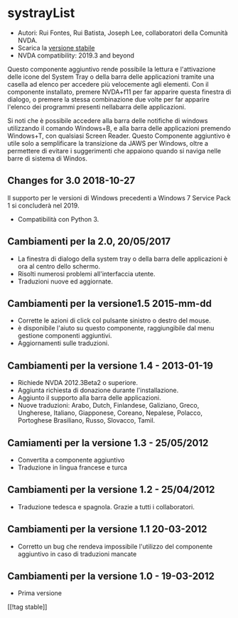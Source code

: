 # systrayList #

*   Autori: Rui Fontes, Rui Batista, Joseph Lee, collaboratori della
    Comunità NVDA.
*   Scarica la [versione stabile][1]
*   NVDA compatibility: 2019.3 and beyond


Questo componente aggiuntivo rende possibile la lettura e l'attivazione
delle icone del System Tray o della barra delle applicazioni  tramite una
casella ad elenco per accedere più velocemente agli elementi. Con il
componente installato, premere NVDA+f11 per far apparire questa finestra di
dialogo, o premere la stessa combinazione due volte per far apparire
l'elenco dei programmi presenti nellabarra delle applicazioni. 

Si noti che è possibile accedere alla barra delle notifiche di windows
utilizzando il comando Windows+B, e alla barra delle applicazioni premendo
Windows+T, con qualsiasi Screen Reader. Questo Componente aggiuntivo è utile
solo a semplificare la transizione da JAWS per Windows, oltre a permettere
di evitare i suggerimenti che appaiono quando si naviga nelle barre di
sistema di Windos.

## Changes for 3.0 2018-10-27 ##

Il supporto per le versioni di Windows precedenti a Windows 7 Service Pack 1
si concluderà nel 2019. 

* Compatibilità con Python 3.

## Cambiamenti per la 2.0, 20/05/2017 ##

* La finestra di dialogo della system tray o della barra delle applicazioni
  è ora al centro dello schermo.
* Risolti numerosi problemi all'interfaccia utente.
* Traduzioni nuove ed aggiornate.

## Cambiamenti per la versione1.5 2015-mm-dd ##

* Corrette le azioni di click col pulsante sinistro o destro del mouse.
* è disponibile l'aiuto su questo componente, raggiungibile dal menu
  gestione componenti aggiuntivi.
* Aggiornamenti sulle traduzioni.

## Cambiamenti per la versione 1.4 - 2013-01-19 ##

* Richiede NVDA 2012.3Beta2 o superiore.
* Aggiunta richiesta di donazione durante l'installazione.
* Aggiunto il supporto alla barra delle applicazioni.
* Nuove traduzioni: Arabo, Dutch, Finlandese, Galiziano, Greco, Ungherese,
  Italiano, Giapponese, Coreano, Nepalese, Polacco, Portoghese Brasiliano,
  Russo, Slovacco, Tamil.

## Camiamenti per la versione 1.3 - 25/05/2012 ##

* Convertita a componente aggiuntivo
* Traduzione in lingua francese e turca

## Cambiamenti per la versione 1.2 - 25/04/2012 ##

* Traduzione tedesca e spagnola. Grazie a tutti i collaboratori.

## Cambiamenti per la versione 1.1 20-03-2012 ##

* Corretto un bug che rendeva impossibile l'utilizzo del componente
  aggiuntivo in caso di traduzioni mancate

## Cambiamenti per la versione 1.0 - 19-03-2012 ##

* Prima versione

[[!tag stable]]

[1]: https://addons.nvda-project.org/files/get.php?file=st

